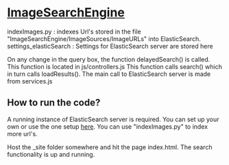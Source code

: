 # [ImageSearchEngine](http://ec2-54-171-138-164.eu-west-1.compute.amazonaws.com/_site/index.html)

indexImages.py : indexes Url's stored in the file "ImageSearchEngine/ImageSources/ImageURLs" into ElasticSearch.
settings_elasticSearch : Settings for ElasticSearch server are stored here

On any change in the query box, the function delayedSearch() is called. This function is located in js/controllers.js
This function calls search() which in turn calls loadResults().
The main call to ElasticSearch server is made from services.js

## How to run the code?
A running instance of ElasticSearch server is required. You can set up your own or use the one setup [here](http://ec2-54-171-138-164.eu-west-1.compute.amazonaws.com:9200).
You can use "indexImages.py" to index more url's.

Host the \_site folder somewhere and hit the page index.html. The search functionality is up and running. 
